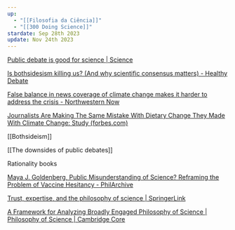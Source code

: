```yaml
---
up:
  - "[[Filosofia da Ciência]]"
  - "[[300 Doing Science]]"
stardate: Sep 28th 2023
update: Nov 24th 2023
---
```



[Public debate is good for science | Science](https://www.science.org/doi/10.1126/science.abg4685)

[Is bothsidesism killing us? (And why scientific consensus matters) - Healthy Debate](https://healthydebate.ca/2023/08/topic/bothsidesism-scientific-consensus-matters/)

[False balance in news coverage of climate change makes it harder to address the crisis - Northwestern Now](https://news.northwestern.edu/stories/2022/07/false-balance-reporting-climate-change-crisis/)

[Journalists Are Making The Same Mistake With Dietary Change They Made With Climate Change: Study (forbes.com)](https://www.forbes.com/sites/jeffmcmahon/2022/10/02/journalists-are-making-the-same-mistake-with-food-that-they-made-with-climate-change-scientists-say/?sh=6ead84d34299)

[[Bothsideism]]

[[The downsides of public debates]]

Rationality books


[Maya J. Goldenberg, Public Misunderstanding of Science? Reframing the Problem of Vaccine Hesitancy - PhilArchive](https://philarchive.org/rec/GOLPMO)

[Trust, expertise, and the philosophy of science | SpringerLink](https://link.springer.com/article/10.1007/s11229-010-9786-3)

[A Framework for Analyzing Broadly Engaged Philosophy of Science | Philosophy of Science | Cambridge Core](https://www.cambridge.org/core/journals/philosophy-of-science/article/framework-for-analyzing-broadly-engaged-philosophy-of-science/7B6AF87B2AA3C097E006A77FF3EAE25E)

